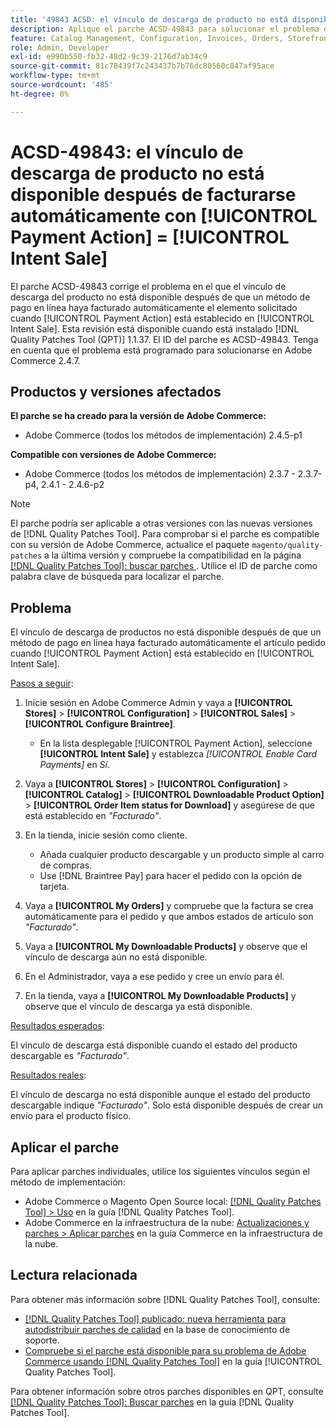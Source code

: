 ```yaml
---
title: '49843 ACSD: el vínculo de descarga de producto no está disponible después de facturarse automáticamente con [!UICONTROL Payment Action] = [!UICONTROL Intent Sale]'
description: Aplique el parche ACSD-49843 para solucionar el problema de Adobe Commerce en el que el vínculo de descarga de productos no está disponible después de que un método de pago en línea factura automáticamente el artículo pedido cuando [!UICONTROL Payment Action] se establece en [!UICONTROL Intent Sale].
feature: Catalog Management, Configuration, Invoices, Orders, Storefront
role: Admin, Developer
exl-id: e990b550-fb32-48d2-9c39-2176d7ab34c9
source-git-commit: 81c78439f7c243437b7b76dc80560c847af95ace
workflow-type: tm+mt
source-wordcount: '485'
ht-degree: 0%

---
```


# ACSD-49843: el vínculo de descarga de producto no está disponible después de facturarse automáticamente con [!UICONTROL Payment Action] = [!UICONTROL Intent Sale]

El parche ACSD-49843 corrige el problema en el que el vínculo de descarga del producto no está disponible después de que un método de pago en línea haya facturado automáticamente el elemento solicitado cuando [!UICONTROL Payment Action] está establecido en [!UICONTROL Intent Sale]. Esta revisión está disponible cuando está instalado [!DNL Quality Patches Tool (QPT)] 1.1.37. El ID del parche es ACSD-49843. Tenga en cuenta que el problema está programado para solucionarse en Adobe Commerce 2.4.7.

## Productos y versiones afectados

**El parche se ha creado para la versión de Adobe Commerce:**

* Adobe Commerce (todos los métodos de implementación) 2.4.5-p1

**Compatible con versiones de Adobe Commerce:**

* Adobe Commerce (todos los métodos de implementación) 2.3.7 - 2.3.7-p4, 2.4.1 - 2.4.6-p2

>[!NOTE]
>
>El parche podría ser aplicable a otras versiones con las nuevas versiones de [!DNL Quality Patches Tool]. Para comprobar si el parche es compatible con su versión de Adobe Commerce, actualice el paquete `magento/quality-patches` a la última versión y compruebe la compatibilidad en la página [[!DNL Quality Patches Tool]: buscar parches ](https://experienceleague.adobe.com/tools/commerce-quality-patches/index.html). Utilice el ID de parche como palabra clave de búsqueda para localizar el parche.

## Problema

El vínculo de descarga de productos no está disponible después de que un método de pago en línea haya facturado automáticamente el artículo pedido cuando [!UICONTROL Payment Action] está establecido en [!UICONTROL Intent Sale].

<u>Pasos a seguir</u>:

1. Inicie sesión en Adobe Commerce Admin y vaya a **[!UICONTROL Stores]** > **[!UICONTROL Configuration]** > **[!UICONTROL Sales]** > **[!UICONTROL Configure Braintree]**.

   * En la lista desplegable [!UICONTROL Payment Action], seleccione **[!UICONTROL Intent Sale]** y establezca *[!UICONTROL Enable Card Payments]* en *Sí*.

1. Vaya a **[!UICONTROL Stores]** > **[!UICONTROL Configuration]** > **[!UICONTROL Catalog]** > **[!UICONTROL Downloadable Product Option]** > **[!UICONTROL Order Item status for Download]** y asegúrese de que está establecido en *&quot;Facturado&quot;*.
1. En la tienda, inicie sesión como cliente.

   * Añada cualquier producto descargable y un producto simple al carro de compras.
   * Use [!DNL Braintree Pay] para hacer el pedido con la opción de tarjeta.

1. Vaya a **[!UICONTROL My Orders]** y compruebe que la factura se crea automáticamente para el pedido y que ambos estados de artículo son *&quot;Facturado&quot;*.
1. Vaya a **[!UICONTROL My Downloadable Products]** y observe que el vínculo de descarga aún no está disponible.
1. En el Administrador, vaya a ese pedido y cree un envío para él.
1. En la tienda, vaya a **[!UICONTROL My Downloadable Products]** y observe que el vínculo de descarga ya está disponible.

<u>Resultados esperados</u>:

El vínculo de descarga está disponible cuando el estado del producto descargable es *&quot;Facturado&quot;*.

<u>Resultados reales</u>:

El vínculo de descarga no está disponible aunque el estado del producto descargable indique *&quot;Facturado&quot;*. Solo está disponible después de crear un envío para el producto físico.

## Aplicar el parche

Para aplicar parches individuales, utilice los siguientes vínculos según el método de implementación:

* Adobe Commerce o Magento Open Source local: [[!DNL Quality Patches Tool] > Uso](/help/tools/quality-patches-tool/usage.md) en la guía [!DNL Quality Patches Tool].
* Adobe Commerce en la infraestructura de la nube: [Actualizaciones y parches > Aplicar parches](https://experienceleague.adobe.com/docs/commerce-cloud-service/user-guide/develop/upgrade/apply-patches.html) en la guía Commerce en la infraestructura de la nube.

## Lectura relacionada

Para obtener más información sobre [!DNL Quality Patches Tool], consulte:

* [[!DNL Quality Patches Tool] publicado: nueva herramienta para autodistribuir parches de calidad](https://experienceleague.adobe.com/en/docs/commerce-knowledge-base/kb/announcements/commerce-announcements/magento-quality-patches-released-new-tool-to-self-serve-quality-patches) en la base de conocimiento de soporte.
* [Compruebe si el parche está disponible para su problema de Adobe Commerce usando [!DNL Quality Patches Tool]](/help/tools/quality-patches-tool/patches-available-in-qpt/check-patch-for-magento-issue-with-magento-quality-patches.md) en la guía [!UICONTROL Quality Patches Tool].


Para obtener información sobre otros parches disponibles en QPT, consulte [[!DNL Quality Patches Tool]: Buscar parches](https://experienceleague.adobe.com/tools/commerce-quality-patches/index.html) en la guía [!DNL Quality Patches Tool].
